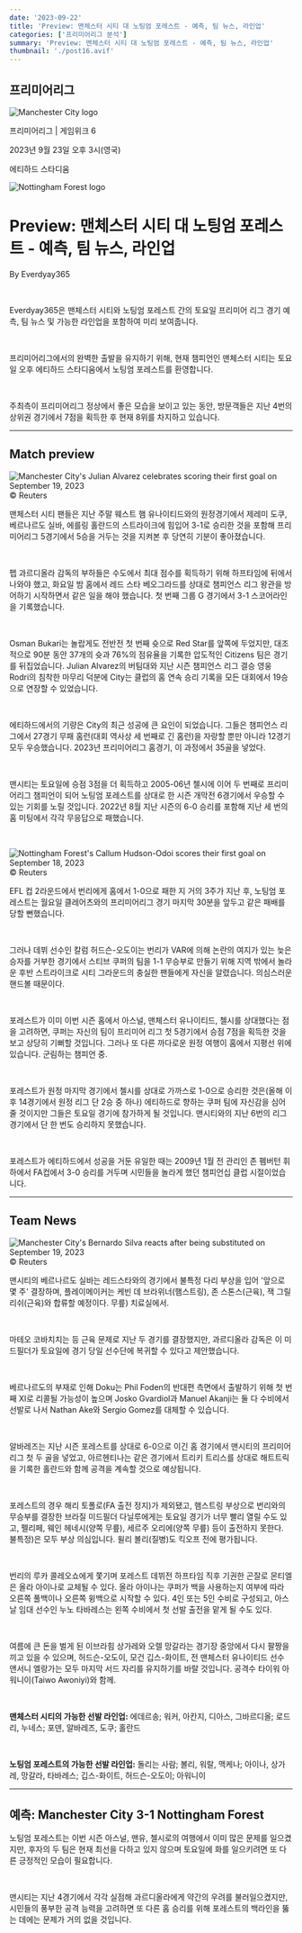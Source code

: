 ```yaml
---
date: '2023-09-22'
title: 'Preview: 맨체스터 시티 대 노팅엄 포레스트 - 예측, 팀 뉴스, 라인업'
categories: ['프리미어리그 분석']
summary: 'Preview: 맨체스터 시티 대 노팅엄 포레스트 - 예측, 팀 뉴스, 라인업'
thumbnail: './post16.avif'
---
```


## 프리미어리그

![Manchester City logo](https://sm.imgix.net/19/06/mcilog.png?w=60&h=60&auto=compress,format&fit=clip 'Manchester City logo')

프리미어리그 | 게임위크 6

2023년 9월 23일 오후 3시(영국)

에티하드 스타디움

![Nottingham Forest logo](https://sm.imgix.net/19/06/forlog.png?w=60&h=60&auto=compress,format&fit=clip 'Nottingham Forest logo')

# Preview: 맨체스터 시티 대 노팅엄 포레스트 - 예측, 팀 뉴스, 라인업

By Everdyay365

<br />

Everdyay365은 맨체스터 시티와 노팅엄 포레스트 간의 토요일 프리미어 리그 경기 예측, 팀 뉴스 및 가능한 라인업을 포함하여 미리 보여줍니다.

<br />

프리미어리그에서의 완벽한 출발을 유지하기 위해, 현재 챔피언인 맨체스터 시티는 토요일 오후 에티하드 스타디움에서 노팅엄 포레스트를 환영합니다.

<br />

주최측이 프리미어리그 정상에서 좋은 모습을 보이고 있는 동안, 방문객들은 지난 4번의 상위권 경기에서 7점을 획득한 후 현재 8위를 차지하고 있습니다.

---

## Match preview

![ Manchester City's Julian Alvarez celebrates scoring their first goal on September 19, 2023](https://sm.imgix.net/23/38/julian-alvarez_1.JPG?w=640&h=480&auto=compress,format&fit=clip " Manchester City's Julian Alvarez celebrates scoring their first goal on September 19, 2023")<br />© Reuters

맨체스터 시티 팬들은 지난 주말 웨스트 햄 유나이티드와의 원정경기에서 제레미 도쿠, 베르나르도 실바, 에를링 홀란드의 스트라이크에 힘입어 3-1로 승리한 것을 포함해 프리미어리그 5경기에서 5승을 거두는 것을 지켜본 후 당연히 기분이 좋아졌습니다.

<br />

펩 과르디올라 감독의 부하들은 수도에서 최대 점수를 획득하기 위해 하프타임에 뒤에서 나와야 했고, 화요일 밤 홈에서 레드 스타 베오그라드를 상대로 챔피언스 리그 왕관을 방어하기 시작하면서 같은 일을 해야 했습니다. 첫 번째 그룹 G 경기에서 3-1 스코어라인을 기록했습니다.

<br />

Osman Bukari는 놀랍게도 전반전 첫 번째 슛으로 Red Star를 앞쪽에 두었지만, 대조적으로 90분 동안 37개의 슛과 76%의 점유율을 기록한 압도적인 Citizens 팀은 경기를 뒤집었습니다. Julian Alvarez의 버팀대와 지난 시즌 챔피언스 리그 결승 영웅 Rodri의 침착한 마무리 덕분에 City는 클럽의 홈 연속 승리 기록을 모든 대회에서 19승으로 연장할 수 있었습니다.

<br />

에티하드에서의 기량은 City의 최근 성공에 큰 요인이 되었습니다. 그들은 챔피언스 리그에서 27경기 무패 홈런(대회 역사상 세 번째로 긴 홈런)을 자랑할 뿐만 아니라 12경기 모두 우승했습니다. 2023년 프리미어리그 홈경기, 이 과정에서 35골을 넣었다.

<br />

맨시티는 토요일에 승점 3점을 더 획득하고 2005-06년 첼시에 이어 두 번째로 프리미어리그 챔피언이 되어 노팅엄 포레스트를 상대로 한 시즌 개막전 6경기에서 우승할 수 있는 기회를 노릴 것입니다. 2022년 8월 지난 시즌의 6-0 승리를 포함해 지난 세 번의 홈 미팅에서 각각 무응답으로 패했습니다.

<br />

![Nottingham Forest's Callum Hudson-Odoi scores their first goal on September 18, 2023](https://sm.imgix.net/23/38/callum-hudson-odoi.jpg?w=640&h=480&auto=compress,format&fit=clip "Nottingham Forest's Callum Hudson-Odoi scores their first goal on September 18, 2023")<br />© Reuters

EFL 컵 2라운드에서 번리에게 홈에서 1-0으로 패한 지 거의 3주가 지난 후, 노팅엄 포레스트는 월요일 클레어츠와의 프리미어리그 경기 마지막 30분을 앞두고 같은 패배를 당할 뻔했습니다.

<br />

그러나 데뷔 선수인 칼럼 허드슨-오도이는 번리가 VAR에 의해 논란의 여지가 있는 늦은 승자를 거부한 경기에서 스티브 쿠퍼의 팀을 1-1 무승부로 만들기 위해 지역 밖에서 놀라운 후반 스트라이크로 시티 그라운드의 충실한 팬들에게 자신을 알렸습니다. 의심스러운 핸드볼 때문이다.

<br />

포레스트가 이미 이번 시즌 홈에서 아스널, 맨체스터 유나이티드, 첼시를 상대했다는 점을 고려하면, 쿠퍼는 자신의 팀이 프리미어 리그 첫 5경기에서 승점 7점을 획득한 것을 보고 상당히 기뻐할 것입니다. 그러나 또 다른 까다로운 원정 여행이 홈에서 지평선 위에 있습니다. 군림하는 챔피언 중.

<br />

포레스트가 원정 마지막 경기에서 첼시를 상대로 가까스로 1-0으로 승리한 것은(올해 이후 14경기에서 원정 리그 단 2승 중 하나) 에티하드로 향하는 쿠퍼 팀에 자신감을 심어줄 것이지만 그들은 토요일 경기에 참가하게 될 것입니다. 맨시티와의 지난 6번의 리그 경기에서 단 한 번도 승리하지 못했습니다.

<br />

포레스트가 에티하드에서 성공을 거둔 유일한 때는 2009년 1월 전 관리인 존 펨버턴 휘하에서 FA컵에서 3-0 승리를 거두며 시민들을 놀라게 했던 챔피언십 클럽 시절이었습니다.

---

## Team News

![Manchester City's Bernardo Silva reacts after being substituted on September 19, 2023](https://sm.imgix.net/23/38/bernardo-silva.JPG?w=640&h=480&auto=compress,format&fit=clip "Manchester City's Bernardo Silva reacts after being substituted on September 19, 2023")<br />© Reuters

맨시티의 베르나르도 실바는 레드스타와의 경기에서 불특정 다리 부상을 입어 '앞으로 몇 주' 결장하며, 플레이메이커는 케빈 데 브라위너(햄스트링), 존 스톤스(근육), 잭 그릴리쉬(근육)와 합류할 예정이다. 무릎) 치료실에서.

<br />

마테오 코바치치는 등 근육 문제로 지난 두 경기를 결장했지만, 과르디올라 감독은 이 미드필더가 토요일에 경기 당일 선수단에 복귀할 수 있다고 제안했습니다.

<br />

베르나르도의 부재로 인해 Doku는 Phil Foden의 반대편 측면에서 출발하기 위해 첫 번째 XI로 리콜될 가능성이 높으며 Josko Gvardiol과 Manuel Akanji는 둘 다 수비에서 선발로 나서 Nathan Ake와 Sergio Gomez를 대체할 수 있습니다.

<br />

알바레즈는 지난 시즌 포레스트를 상대로 6-0으로 이긴 홈 경기에서 맨시티의 프리미어리그 첫 두 골을 넣었고, 아르헨티나는 같은 경기에서 트리키 트리스를 상대로 해트트릭을 기록한 홀란드와 함께 공격을 계속할 것으로 예상됩니다.

<br />

포레스트의 경우 해리 토폴로(FA 출전 정지)가 제외됐고, 햄스트링 부상으로 번리와의 무승부를 결장한 브라질 미드필더 다닐루에게는 토요일 경기가 너무 빨리 열릴 수도 있고, 펠리페, 웨인 헤네시(양쪽 무릎), 세르주 오리에(양쪽 무릎) 등이 출전하지 못한다. 불특정)은 모두 부상 의심입니다. 윌리 볼리(질병)도 킥오프 전에 평가됩니다.

<br />

번리의 루카 콜레오쇼에게 쫓기며 포레스트 데뷔전 하프타임 직후 기권한 곤잘로 몬티엘은 올라 아이나로 교체될 수 있다. 올라 아이나는 쿠퍼가 백을 사용하는지 여부에 따라 오른쪽 풀백이나 오른쪽 윙백으로 시작할 수 있다. 4인 또는 5인 수비로 구성되고, 아스날 임대 선수인 누노 타바레스는 왼쪽 수비에서 첫 선발 출전을 맡게 될 수도 있다.

<br />

여름에 큰 돈을 벌게 된 이브라힘 상가레와 오렐 망갈라는 경기장 중앙에서 다시 팔짱을 끼고 있을 수 있으며, 허드슨-오도이, 모건 깁스-화이트, 전 맨체스터 유나이티드 선수 앤서니 엘랑가는 모두 마지막 서드 자리를 유지하기를 바랄 것입니다. 공격수 타이워 아워니이(Taiwo Awoniyi)와 함께.

<br />

**맨체스터 시티의 가능한 선발 라인업:**
에데르송; 워커, 아칸지, 디아스, 그바르디올; 로드리, 누네스; 포덴, 알바레즈, 도쿠; 홀란드

<br />

**노팅엄 포레스트의 가능한 선발 라인업:**
돌리는 사람; 볼리, 워랄, 맥케나; 아이나, 상가레, 망갈라, 타바레스; 깁스-화이트, 허드슨-오도이; 아워니이

---

## 예측: Manchester City 3-1 Nottingham Forest

노팅엄 포레스트는 이번 시즌 아스널, 맨유, 첼시로의 여행에서 이미 많은 문제를 일으켰지만, 후자의 두 팀은 현재 최선을 다하고 있지 않으며 토요일에 화를 일으키려면 또 다른 긍정적인 모습이 필요합니다.

<br />

맨시티는 지난 4경기에서 각각 실점해 과르디올라에게 약간의 우려를 불러일으켰지만, 시민들의 풍부한 공격 능력을 고려하면 또 다른 홈 승리를 위해 포레스트의 백라인을 뚫는 데에는 문제가 거의 없을 것입니다.

<br />
